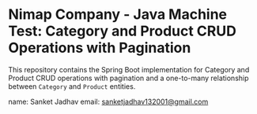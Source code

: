 # Nimap Company - Java Machine Test: Category and Product CRUD Operations with Pagination

This repository contains the Spring Boot implementation for Category and Product CRUD operations with pagination and a one-to-many relationship between `Category` and `Product` entities.

name: Sanket Jadhav
email: sanketjadhav132001@gmail.com
